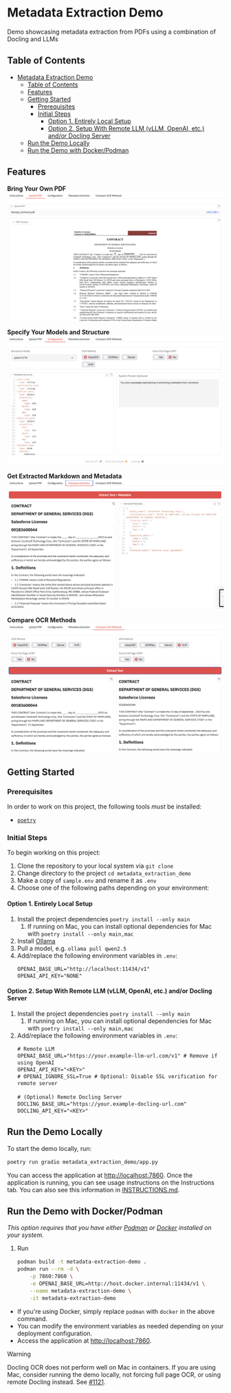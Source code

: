 # Metadata Extraction Demo

Demo showcasing metadata extraction from PDFs using a combination of Docling and LLMs

## Table of Contents

- [Metadata Extraction Demo](#metadata-extraction-demo)
  - [Table of Contents](#table-of-contents)
  - [Features](#features)
  - [Getting Started](#getting-started)
    - [Prerequisites](#prerequisites)
    - [Initial Steps](#initial-steps)
      - [Option 1. Entirely Local Setup](#option-1-entirely-local-setup)
      - [Option 2. Setup With Remote LLM (vLLM, OpenAI, etc.) and/or Docling Server](#option-2-setup-with-remote-llm-vllm-openai-etc-andor-docling-server)
  - [Run the Demo Locally](#run-the-demo-locally)
  - [Run the Demo with Docker/Podman](#run-the-demo-with-dockerpodman)


## Features

**Bring Your Own PDF**
![](./docs/images/upload_pdf.png)

**Specify Your Models and Structure**
![](./docs/images/configuration.png)

**Get Extracted Markdown and Metadata**
![](./docs/images/metadata_extractor.png)

**Compare OCR Methods**
![](./docs/images/compare_ocr.png)


## Getting Started

### Prerequisites

In order to work on this project, the following tools *must* be installed:

- [`poetry`](https://python-poetry.org/)

### Initial Steps
To begin working on this project:

1. Clone the repository to your local system via `git clone`
2. Change directory to the project `cd metadata_extraction_demo`
3. Make a copy of `sample.env` and rename it as `.env`
4. Choose one of the following paths depending on your environment:

#### Option 1. Entirely Local Setup

1. Install the project dependencies `poetry install --only main`
   1. If running on Mac, you can install optional dependencies for Mac with `poetry install --only main,mac`
2. Install [Ollama](https://ollama.com/)
3. Pull a model, e.g. `ollama pull qwen2.5`
4. Add/replace the following environment variables in `.env`:
    ```
    OPENAI_BASE_URL="http://localhost:11434/v1"
    OPENAI_API_KEY="NONE"
    ```

#### Option 2. Setup With Remote LLM (vLLM, OpenAI, etc.) and/or Docling Server

1. Install the project dependencies `poetry install --only main`
   1. If running on Mac, you can install optional dependencies for Mac with `poetry install --only main,mac`
2. Add/replace the following environment variables in `.env`:
    ```
    # Remote LLM
    OPENAI_BASE_URL="https://your.example-llm-url.com/v1" # Remove if using OpenAI
    OPENAI_API_KEY="<KEY>"
    # OPENAI_IGNORE_SSL=True # Optional: Disable SSL verification for remote server

    # (Optional) Remote Docling Server
    DOCLING_BASE_URL="https://your.example-docling-url.com"
    DOCLING_API_KEY="<KEY>"
    ```

## Run the Demo Locally

To start the demo locally, run:
```sh
poetry run gradio metadata_extraction_demo/app.py
```

You can access the application at [http://localhost:7860](http://localhost:7860).
Once the application is running, you can see usage instructions on the Instructions tab.
You can also see this information in [INSTRUCTIONS.md](./INSTRUCTIONS.md).

## Run the Demo with Docker/Podman
_This option requires that you have either [Podman](https://podman.io/) or [Docker](https://www.docker.com/) installed on your system._

1. Run
    ```bash
    podman build -t metadata-extraction-demo .
    podman run --rm -d \
        -p 7860:7860 \
        -e OPENAI_BASE_URL=http://host.docker.internal:11434/v1 \
        --name metadata-extraction-demo \
        -it metadata-extraction-demo
    ```
  - If you're using Docker, simply replace `podman` with `docker` in the above command.
  - You can modify the environment variables as needed depending on your deployment configuration.
  - Access the application at [http://localhost:7860](http://localhost:7860).

> [!WARNING]  
> Docling OCR does not perform well on Mac in containers. If you are using Mac, consider running the demo locally, not forcing full page OCR, or using remote Docling instead. See [#1121](https://github.com/docling-project/docling/issues/1121).